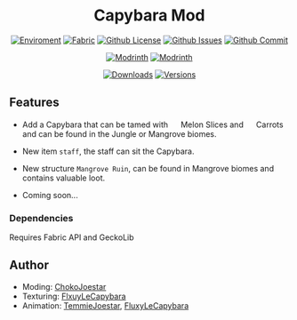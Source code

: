 <div align=center>

# Capybara Mod

[![Enviroment](https://img.shields.io/badge/Enviroment-Client%20&%20Server-orange)](https://curseforge.com/minecraft/mc-mods/fabric-capybara)
[![Fabric](https://img.shields.io/badge/Mod%20Loader-Fabric-lightyellow)](https://fabricmc.net)
[![Github License](https://img.shields.io/github/license/ChokoJoestar/Capybara)](https://github.com/ChokoJoestar/Capybara/blob/FABRIC-1.20/LICENSE)
[![Github Issues](https://img.shields.io/github/issues/ChokoJoestar/Capybara)](https://github.com/ChokoJoestar/Capybara/issues)
[![Github Commit](https://img.shields.io/github/commit-activity/t/ChokoJoestar/Capybara)](https://github.com/ChokoJoestar/Capybara)

[![Modrinth](https://img.shields.io/modrinth/dt/TVSdsuq1?logo=modrinth)](https://modrinth.com/mod/TVSdsuq1)
[![Modrinth](https://img.shields.io/modrinth/game-versions/TVSdsuq1?logo=modrinth)](https://modrinth.com/mod/TVSdsuq1)

[![Downloads](https://cf.way2muchnoise.eu/full_877375_downloads.svg)](https://www.curseforge.com/minecraft/mc-mods/fabric-capybara)
[![Versions](https://cf.way2muchnoise.eu/versions/877375_latest.svg)](https://www.curseforge.com/minecraft/mc-mods/fabric-capybara)

</div>

## Features

- Add a Capybara that can be tamed with <img src="https://static.wikia.nocookie.net/minecraft_gamepedia/images/f/f2/Melon_Slice_JE2_BE2.png" width="15" height="15"> Melon Slices and <img src="https://static.wikia.nocookie.net/minecraft_gamepedia/images/4/4e/Carrot_JE3_BE2.png" width="15" height="15"> Carrots and can be found in the Jungle or Mangrove biomes.

- New item `staff`, the staff can sit the Capybara.

- New structure `Mangrove Ruin`, can be found in Mangrove biomes and contains valuable loot.

- Coming soon...

### Dependencies

Requires Fabric API and GeckoLib

## Author

- Moding: [ChokoJoestar](https://github.com/ChokoJoestar/)
- Texturing: [FlxuyLeCapybara](https://github.com/FluxyLeCapybara)
- Animation: [TemmieJoestar](https://github.com/TemmieJoestar), [FluxyLeCapybara](https://github.com/FluxyLeCapybara)

